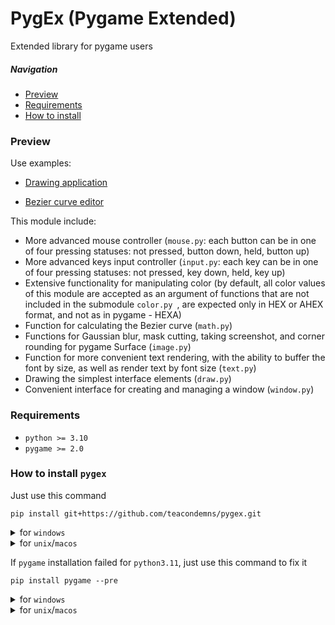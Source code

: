 # PygEx (Pygame Extended)
Extended library for pygame users

##### Navigation
- [Preview](#preview)
- [Requirements](#requirements)
- [How to install](#how-to-install-pygex)

### Preview

Use examples:

- [Drawing application](https://github.com/teacondemns/upaint)

- [Bezier curve editor](https://github.com/teacondemns/bezier-curve)

This module include:
- More advanced mouse controller (`mouse.py`: each button can be in one of four pressing statuses: not pressed, button down, held, button up)
- More advanced keys input controller (`input.py`: each key can be in one of four pressing statuses: not pressed, key down, held, key up)
- Extensive functionality for manipulating color (by default, all color values of this module are accepted as an argument of functions that are not included in the submodule `color.py `, are expected only in HEX or AHEX format, and not as in pygame - HEXA)
- Function for calculating the Bezier curve (`math.py`)
- Functions for Gaussian blur, mask cutting, taking screenshot, and corner rounding for pygame Surface (`image.py`)
- Function for more convenient text rendering, with the ability to buffer the font by size, as well as render text by font size (`text.py`)
- Drawing the simplest interface elements (`draw.py`)
- Convenient interface for creating and managing a window (`window.py`)



### Requirements
- `python >= 3.10`
- `pygame >= 2.0`

### How to install `pygex`
Just use this command
```
pip install git+https://github.com/teacondemns/pygex.git
```

<details>
  <summary>for <code>windows</code></summary>
  

```
py -m pip install git+https://github.com/teacondemns/pygex.git
```
</details>

<details>
  <summary>for <code>unix</code>/<code>macos</code></summary>
  

```
python3 -m pip install git+https://github.com/teacondemns/pygex.git
```
</details>

If `pygame` installation failed for `python3.11`, just use this command to fix it
```
pip install pygame --pre
```

<details>
  <summary>for <code>windows</code></summary>
  

```
py -m pip install pygame --pre
```
</details>

<details>
  <summary>for <code>unix</code>/<code>macos</code></summary>
  

```
python3 -m pip install pygame --pre
```
</details>
